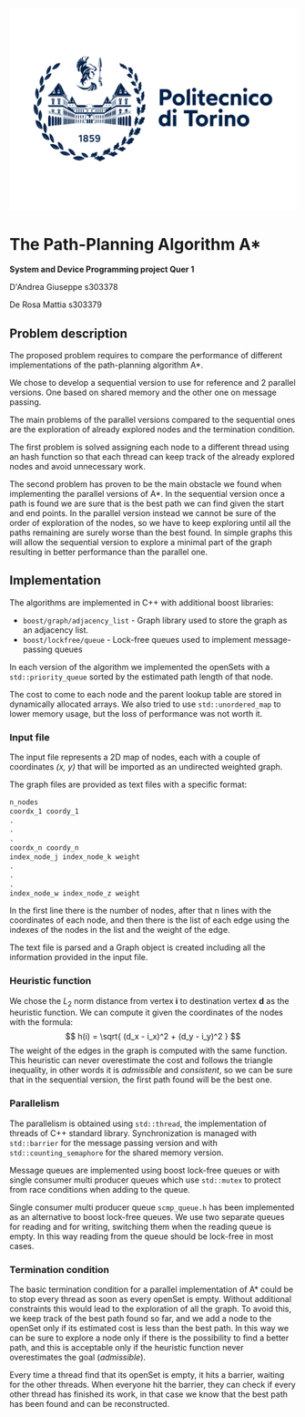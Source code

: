 
![](./imgs/polito_logo_2021_blu.jpg)
# The Path-Planning Algorithm A*

__System and Device Programming project Quer 1__

D'Andrea Giuseppe s303378

De Rosa Mattia s303379

## Problem description

The proposed problem requires to compare the performance of different implementations of the path-planning algorithm A*.

We chose to develop a sequential version to use for reference and 2 parallel versions. One based on shared memory and
the other one on message passing.

The main problems of the parallel versions compared to the sequential ones are the exploration of already explored nodes
and the termination condition.

The first problem is solved assigning each node to a different thread using an hash function so that each thread can
keep track of the already explored nodes and avoid unnecessary work.

The second problem has proven to be the main obstacle we found when implementing the parallel versions of A*. In the
sequential version once a path is found we are sure that is the best path we can find given the start and end points. In
the parallel version instead we cannot be sure of the order of exploration of the nodes, so we have to keep
exploring until all the paths remaining are surely worse than the best found. In simple graphs this will allow the
sequential version to explore a minimal part of the graph resulting in better performance than the parallel one.

## Implementation

The algorithms are implemented in C++ with additional boost libraries:
- `boost/graph/adjacency_list` - Graph library used to store the graph as an adjacency list.
- `boost/lockfree/queue` - Lock-free queues used to implement message-passing queues

In each version of the algorithm we implemented the openSets with a `std::priority_queue` sorted by the estimated path
length of that node. 

The cost to come to each node and the parent lookup table are stored in dynamically allocated arrays. We also tried to
use `std::unordered_map` to lower memory usage, but the loss of performance was not worth it. 

### Input file

The input file represents a 2D map of nodes, each with a couple of coordinates _(x, y)_ that will be imported as an
undirected weighted graph.

The graph files are provided as text files with a specific format:

```
n_nodes
coordx_1 coordy_1
.
.
.
coordx_n coordy_n
index_node_j index_node_k weight
.
.
.
index_node_w index_node_z weight
```

In the first line there is the number of nodes, after that n lines with the coordinates of each node, and then there is
the list of each edge using the indexes of the nodes in the list and the weight of the edge.

The text file is parsed and a Graph object is created including all the information provided in the input file.

### Heuristic function

We chose the $L_2$ norm distance from vertex __i__ to destination vertex __d__ as the heuristic function. We can compute
it given the coordinates of the nodes with the formula: $$ h(i) = \sqrt{ (d_x - i_x)^2 + (d_y - i_y)^2 } $$
The weight of the edges in the graph is computed with the same function. This heuristic can never overestimate the
cost and follows the triangle inequality, in other words it is _admissible_ and _consistent_, so we can be sure that in
the sequential version, the first path found will be the best one.

### Parallelism
The parallelism is obtained using `std::thread`, the implementation of threads of C++ standard library. Synchronization
is managed with `std::barrier` for the message passing version and with `std::counting_semaphore` for the shared memory
version.

Message queues are implemented using boost lock-free queues or with single consumer multi producer queues which
use `std::mutex` to protect from race conditions when adding to the queue.

Single consumer multi producer queue `scmp_queue.h` has been implemented as an alternative to boost lock-free queues. We
use two separate queues for reading and for writing, switching them when the reading queue is empty. In this way
reading from the queue should be lock-free in most cases.

[//]: # (TODO Add something on the shared version)

### Termination condition

The basic termination condition for a parallel implementation of A* could be to stop every thread as soon as every
openSet is empty. Without additional constraints this would lead to the exploration of all the graph. To avoid this, we 
keep track of the best path found so far, and we add a node to the openSet only if its estimated cost is less than the
best path. In this way we can be sure to explore a node only if there is the possibility to find a better path, and this
is acceptable only if the heuristic function never overestimates the goal (_admissible_).

Every time a thread find that its openSet is empty, it hits a barrier, waiting for the other threads. When everyone hit
the barrier, they can check if every other thread has finished its work, in that case we know that the best path has
been found and can be reconstructed.

